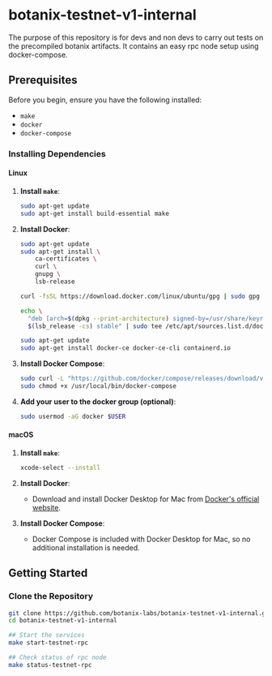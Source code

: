 # botanix-testnet-v1-internal
The purpose of this repository is for devs and non devs to carry out tests on the precompiled botanix artifacts. It contains an easy rpc node setup using docker-compose.

## Prerequisites

Before you begin, ensure you have the following installed:

- `make`
- `docker`
- `docker-compose`

### Installing Dependencies

#### Linux

1. **Install `make`**:
    ```sh
    sudo apt-get update
    sudo apt-get install build-essential make
    ```

2. **Install Docker**:
    ```sh
    sudo apt-get update
    sudo apt-get install \
        ca-certificates \
        curl \
        gnupg \
        lsb-release

    curl -fsSL https://download.docker.com/linux/ubuntu/gpg | sudo gpg --dearmor -o /usr/share/keyrings/docker-archive-keyring.gpg

    echo \
      "deb [arch=$(dpkg --print-architecture) signed-by=/usr/share/keyrings/docker-archive-keyring.gpg] https://download.docker.com/linux/ubuntu \
      $(lsb_release -cs) stable" | sudo tee /etc/apt/sources.list.d/docker.list > /dev/null

    sudo apt-get update
    sudo apt-get install docker-ce docker-ce-cli containerd.io
    ```

3. **Install Docker Compose**:
    ```sh
    sudo curl -L "https://github.com/docker/compose/releases/download/v2.10.2/docker-compose-$(uname -s)-$(uname -m)" -o /usr/local/bin/docker-compose
    sudo chmod +x /usr/local/bin/docker-compose
    ```

4. **Add your user to the docker group (optional)**:
    ```sh
    sudo usermod -aG docker $USER
    ```

#### macOS

1. **Install `make`**:
    ```sh
    xcode-select --install
    ```

2. **Install Docker**:
    - Download and install Docker Desktop for Mac from [Docker's official website](https://www.docker.com/products/docker-desktop).

3. **Install Docker Compose**:
    - Docker Compose is included with Docker Desktop for Mac, so no additional installation is needed.


## Getting Started

### Clone the Repository

```sh
git clone https://github.com/botanix-labs/botanix-testnet-v1-internal.git
cd botanix-testnet-v1-internal

## Start the services
make start-testnet-rpc

## Check status of rpc node
make status-testnet-rpc
```
